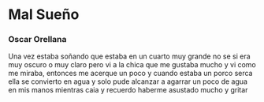 # Mal Sueño
### Oscar Orellana

Una vez estaba soñando que estaba en un cuarto muy grande no se si era muy oscuro o muy claro pero vi a la chica que me gustaba mucho y vi como me miraba, entonces me acerque un poco y cuando estaba un porco serca ella se convierto en agua y solo pude alcanzar a agarrar un poco de agua en mis manos mientras caia y recuerdo haberme asustado mucho y gritar
